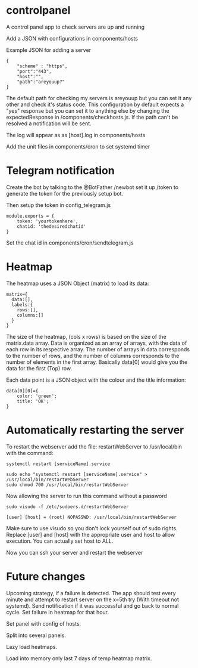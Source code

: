 # controlpanel
A control panel app to check servers are up and running

Add a JSON with configurations in components/hosts

Example JSON for adding a server
```
{
	"scheme" : "https",
	"port":"443",
	"host":"",
	"path":"areyouup?"
}
```
The default path for checking my servers is areyouup but you can set it any other and check it's status code.
This configuration by default expects a "yes" response but you can set it to anything else by changing the expectedResponse in /components/checkhosts.js. If the path can't be resolved a notification will be sent.

The log will appear as as [host].log in components/hosts

Add the unit files in components/cron to set systemd timer

Telegram notification
=====================
Create the bot by talking to the @BotFather
/newbot set it up
/token  to generate the token for the previously setup bot.

Then setup the token in config_telegram.js
```
module.exports = {
	token: 'yourtokenhere',
	chatid: 'thedesiredchatid'
}
```
Set the chat id in components/cron/sendtelegram.js

Heatmap
=======

The heatmap uses a JSON Object (matrix) to load its data:
```
matrix={
  data:[],
  labels:{
    rows:[],
  	columns:[]
  }
}
```

The size of the heatmap, (cols x rows) is based on the size of the matrix.data array. 
Data is organized as an array of arrays, with the data of each row in its respective array. 
The number of arrays in data corresponds to the number of rows, and the number of columns corresponds to the number of elements in the first array.
Basically data[0] would give you the data for the first (Top) row.

Each data point is a JSON object with the colour and the title information: 
```
data[0][0]={
	color: 'green';
	title: 'OK';
}
```

Automatically restarting the server
===================================

To restart the webserver add the file:
restartWebServer to /usr/local/bin
with the command: 
```
systemctl restart [serviceName].service

sudo echo "systemctl restart [serviceName].service" > /usr/local/bin/restartWebServer
sudo chmod 700 /usr/local/bin/restartWebServer

```

Now allowing the server to run this command without a password
```
sudo visudo -f /etc/sudoers.d/restartWebServer

[user] [host] = (root) NOPASSWD: /usr/local/bin/restartWebServer
```
Make sure to use visudo so you don't lock yourself out of sudo rights.
Replace [user] and [host] with the appropriate user and host to allow execution. You can actually set host to ALL.

Now you can ssh your server and restart the webserver

Future changes
==============
Upcoming strategy, if a failure is detected. The app should test every minute and attempt to restart server on the x=5th try (With timeout not systemd).
Send notification if it was successful and go back to normal cycle. Set failure in heatmap for that hour.

Set panel with config of hosts.

Split into several panels.

Lazy load heatmaps.

Load into memory only last 7 days of temp heatmap matrix.




